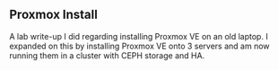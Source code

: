 ## Proxmox Install ##
A lab write-up I did regarding installing Proxmox VE on an old laptop. I expanded on this by installing Proxmox VE onto 3 servers and am now running them in a cluster with CEPH storage and HA. 
